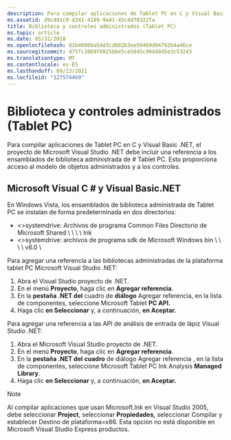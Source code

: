 ```yaml
---
description: Para compilar aplicaciones de Tablet PC en C y Visual Basic .NET, el proyecto de Microsoft Visual Studio .NET debe incluir una referencia a los ensamblados de biblioteca administrada de \# Tablet PC. Esto proporciona acceso al modelo de objetos administrados y a los controles.
ms.assetid: d9c491c9-d341-4189-9a41-45c4d78322fa
title: Biblioteca y controles administrados (Tablet PC)
ms.topic: article
ms.date: 05/31/2018
ms.openlocfilehash: 81b4096ba54d3cd882b3ee50469d94792b4a46ce
ms.sourcegitcommit: d75fc10b9f0825bbe5ce5045c90d4045e3c53243
ms.translationtype: MT
ms.contentlocale: es-ES
ms.lasthandoff: 09/13/2021
ms.locfileid: "127574469"
---
```

# <a name="managed-library-and-controls-tablet-pc"></a>Biblioteca y controles administrados (Tablet PC)

Para compilar aplicaciones de Tablet PC en C y Visual Basic .NET, el proyecto de Microsoft Visual Studio .NET debe incluir una referencia a los ensamblados de biblioteca administrada de \# Tablet PC. Esto proporciona acceso al modelo de objetos administrados y a los controles.

## <a name="microsoft-visual-c-and-visual-basicnet"></a>Microsoft Visual C \# y Visual Basic.NET

En Windows Vista, los ensamblados de biblioteca administrada de Tablet PC se instalan de forma predeterminada en dos directorios:

-   &lt;&gt;systemdrive: Archivos de programa Common Files Directorio de Microsoft Shared \\ \\ \\ \\ Ink
-   &lt;&gt;systemdrive: archivos de programa sdk de Microsoft Windows bin \\ \\ \\ \\ v6.0 \\

Para agregar una referencia a las bibliotecas administradas de la plataforma tablet PC Microsoft Visual Studio .NET:

1.  Abra el Visual Studio proyecto de .NET.
2.  En el menú **Proyecto**, haga clic en **Agregar referencia**.
3.  En la **pestaña .NET del** cuadro de **diálogo** Agregar referencia, en la lista de componentes, seleccione Microsoft Tablet **PC API.**
4.  Haga clic **en Seleccionar** y, a continuación, **en Aceptar.**

Para agregar una referencia a las API de análisis de entrada de lápiz Visual Studio .NET:

1.  Abra el Microsoft Visual Studio proyecto de .NET.
2.  En el menú **Proyecto**, haga clic en **Agregar referencia**.
3.  En la **pestaña .NET del** **cuadro** de diálogo Agregar referencia , en la lista de componentes, seleccione Microsoft Tablet PC Ink Analysis **Managed Library**.
4.  Haga clic **en Seleccionar** y, a continuación, **en Aceptar.**

> [!Note]  
> Al compilar aplicaciones que usan Microsoft.Ink en Visual Studio 2005, debe seleccionar **Project**,  seleccionar **Propiedades,** seleccionar Compilar y establecer Destino de plataforma=x86. Esta opción no está disponible en Microsoft Visual Studio Express productos.

 

 

 



